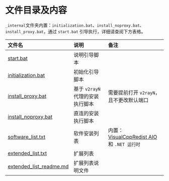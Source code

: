 # 文件目录及内容

`_internal`文件夹内置：`initialization.bat`、`install_noproxy.bat`、`install_proxy.bat`，通过 `start.bat` 引导执行，详细请查阅下方表格。

| 文件名                                               | 说明                             | 备注                                                                                 |
| :--------------------------------------------------- | :------------------------------- | :----------------------------------------------------------------------------------- |
| [start.bat](start.bat)                               | 说明引导脚本                     |                                                                                      |
| [initialization.bat](_internal\initialization.bat)   | 初始化引导脚本                   |                                                                                      |
| [install_proxy.bat](_internal\install_proxy.batt)    | 基于 `v2rayN` 代理的安装执行脚本 | 需要提前打开 `v2rayN`，且不更改默认端口                                              |
| [install_noproxy.bat](_internal\install_noproxy.bat) | 直连的安装执行脚本               |                                                                                      |
| [software_list.txt](software_list.txt)               | 软件安装列表                     | 内置：[VisualCppRedist AIO](https://github.com/abbodi1406/vcredist) 和 `.NET 运行时` |
| [extended_list.txt](extended_list.txt)               | 扩展列表                         |                                                                                      |
| [extended_list_readme.md](extended_list_readme.md)   | 扩展列表说明文件                 |                                                                                      |
